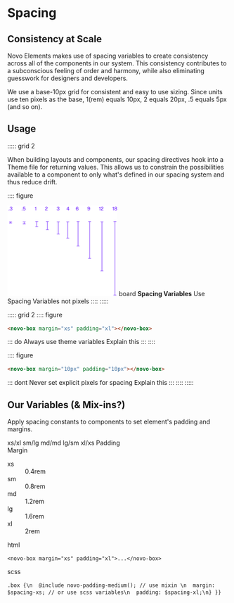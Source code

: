 # Spacing

## Consistency at Scale

Novo Elements makes use of spacing variables to create consistency across all of the components in our system. This consistency contributes to a subconscious feeling of order and harmony, while also eliminating guesswork for designers and developers.

We use a base-10px grid for consistent and easy to use sizing. Since units use ten pixels as the base, 1(rem) equals 10px, 2 equals 20px, .5 equals 5px (and so on).

## Usage

::::: grid 2

<novo-box padding="xl">
  <novo-text>
    When building layouts and components, our spacing directives hook into a Theme file for returning values. This allows us to constrain the possibilities available to a component to only what's defined in our spacing system and thus reduce drift.
  </novo-text>
</novo-box>

:::: figure

<img src="assets/images/SpacingSizeUnits.png" width="250">

<novo-text>
  <novo-icon color="neutral">board</novo-icon>
  <strong>Spacing Variables</strong>
</novo-text>
<novo-text>Use Spacing Variables not pixels</novo-text>
::::
:::::

::::: grid 2
:::: figure

```html
<novo-box margin="xs" padding="xl"></novo-box>
```

::: do Always use theme variables
Explain this
:::
::::

:::: figure

```html
<novo-box margin="10px" padding="10px"></novo-box>
```

::: dont Never set explicit pixels for spacing
Explain this
:::
::::
:::::

## Our Variables (& Mix-ins?)

Apply spacing constants to components to set element's padding and margins.

<typedef-example>
  <typedef-content>
    <novo-flex gap="1rem">
      <novo-box bg="ocean"><novo-box margin="xs" padding="xl" bg="grass">xs/xl</novo-box></novo-box>
      <novo-box bg="ocean"><novo-box margin="sm" padding="lg" bg="grass">sm/lg</novo-box></novo-box>
      <novo-box bg="ocean"><novo-box margin="md" padding="md" bg="grass">md/md</novo-box></novo-box>
      <novo-box bg="ocean"><novo-box margin="lg" padding="sm" bg="grass">lg/sm</novo-box></novo-box>
      <novo-box bg="ocean"><novo-box margin="xl" padding="xs" bg="grass">xl/xs</novo-box></novo-box>
    </novo-flex>
  </typedef-content>
  <typedef-specs>
    <novo-label color="grass">Padding</novo-label><br/>
    <novo-label color="ocean">Margin</novo-label>
    <dl>
      <dt>xs </dt><dd>0.4rem</dd>
      <dt>sm </dt><dd>0.8rem</dd>
      <dt>md </dt><dd>1.2rem</dd>
      <dt>lg </dt><dd>1.6rem</dd>
      <dt>xl </dt><dd>2rem</dd>
    </dl>
  </typedef-specs>
  <typedef-snippet>
    <novo-label>html</novo-label>
    <pre><code txc="ocean">&lt;novo-box margin="xs" padding="xl"&gt;...&lt;/novo-box&gt;</code><br/></pre>
  </typedef-snippet>
  <typedef-snippet>
    <novo-label>scss</novo-label>
    <pre><code>.box {\n  @include novo-padding-medium(); // use mixin \n  margin: $spacing-xs; // or use scss variables\n  padding: $spacing-xl;\n} }}</code></pre>
  </typedef-snippet>
</typedef-example>

